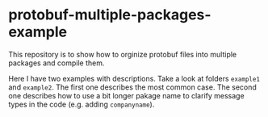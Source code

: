 # protobuf-multiple-packages-example
This repository is to show how to orginize protobuf files into multiple packages and compile them.

Here I have two examples with descriptions. Take a look at folders `example1` and `example2`.
The first one describes the most common case.
The second one describes how to use a bit longer pakage name to clarify message types in the code (e.g. adding `companyname`). 

